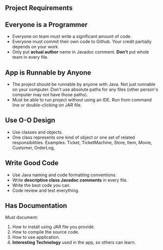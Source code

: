## Project Requirements

## Everyone is a Programmer

* Everyone on team must write a significant amount of code.
* Everyone must commit their own code to Github.  Your credit partially depends on your work.
* Only put **actual author** name in Javadoc comment. **Don't** put whole team in every file.

## App is Runnable by Anyone

* The project should be runnable by anyone with Java.  Not just runnable on your computer.  Don't use absolute paths for any files (other person's computer may not have those paths).
* Must be able to run project without using an IDE. Run from command line or double-clicking on JAR file.

## Use O-O Design

* Use classes and objects.
* One class represents one kind of object or one set of related responsibilities.
    Examples: Ticket, TicketMachine, Store, Item, Movie, Customer, OrderLog, 

## Write Good Code

* Use Java naming and code formatting conventions.
* Write **descriptive class Javadoc comments** in every file.
* Write the best code you can.
* Code review and test everything.

## Has Documentation

Must document:

1. How to install using JAR file you provide.
2. How to compile the source code.
3. How to use application.
4. **Interesting Technology** used in the app, so others can learn.
